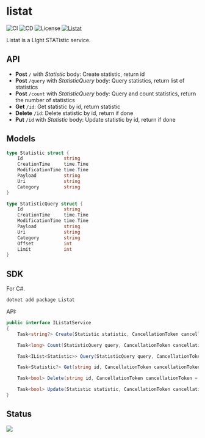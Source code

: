 # listat

![CI](https://github.com/StardustDL/listat/workflows/CI/badge.svg) ![CD](https://github.com/StardustDL/listat/workflows/CD/badge.svg) ![License](https://img.shields.io/github/license/StardustDL/listat.svg) [![Listat](https://buildstats.info/nuget/Listat)](https://www.nuget.org/packages/Listat/)

Listat is a LIght STATistic service.

## API

- **Post** `/` with *Statistic* body: Create statistic, return id
- **Post** `/query` with *StatisticQuery* body: Query statistics, return list of statistics
- **Post** `/count` with *StatisticQuery* body: Query and count statistics, return the number of statistics
- **Get** `/id`: Get statistic by id, return statistic
- **Delete** `/id`: Delete statistic by id, return if done
- **Put** `/id` with *Statistic* body: Update statistic by id, return if done

## Models

```go
type Statistic struct {
	Id               string
	CreationTime     time.Time
	ModificationTime time.Time
	Payload          string
	Uri              string
	Category         string
}

type StatisticQuery struct {
	Id               string
	CreationTime     time.Time
	ModificationTime time.Time
	Payload          string
	Uri              string
	Category         string
	Offset           int
	Limit            int
}
```

## SDK

For C#.

```sh
dotnet add package Listat
```

API:

```csharp
public interface IListatService
{
    Task<string?> Create(Statistic statistic, CancellationToken cancellationToken = default);

    Task<long> Count(StatisticQuery query, CancellationToken cancellationToken = default);

    Task<IList<Statistic>> Query(StatisticQuery query, CancellationToken cancellationToken = default);

    Task<Statistic?> Get(string id, CancellationToken cancellationToken = default);

    Task<bool> Delete(string id, CancellationToken cancellationToken = default);

    Task<bool> Update(Statistic statistic, CancellationToken cancellationToken = default);
}
```

## Status

![](https://buildstats.info/github/chart/StardustDL/listat?branch=master)